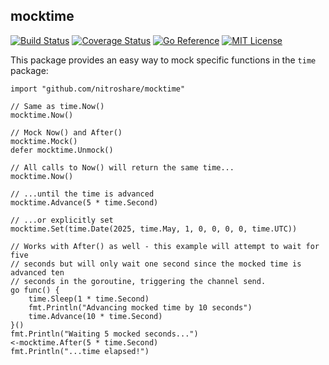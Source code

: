 ## mocktime

[![Build Status](https://github.com/nitroshare/mocktime/actions/workflows/test.yml/badge.svg)](https://github.com/nitroshare/mocktime/actions/workflows/test.yml)
[![Coverage Status](https://coveralls.io/repos/github/nitroshare/mocktime/badge.svg?branch=main)](https://coveralls.io/github/nitroshare/mocktime?branch=main)
[![Go Reference](https://pkg.go.dev/badge/github.com/nitroshare/mocktime.svg)](https://pkg.go.dev/github.com/nitroshare/mocktime)
[![MIT License](https://img.shields.io/badge/license-MIT-9370d8.svg?style=flat)](https://opensource.org/licenses/MIT)

This package provides an easy way to mock specific functions in the `time` package:

```golang
import "github.com/nitroshare/mocktime"

// Same as time.Now()
mocktime.Now()

// Mock Now() and After()
mocktime.Mock()
defer mocktime.Unmock()

// All calls to Now() will return the same time...
mocktime.Now()

// ...until the time is advanced
mocktime.Advance(5 * time.Second)

// ...or explicitly set
mocktime.Set(time.Date(2025, time.May, 1, 0, 0, 0, 0, time.UTC))

// Works with After() as well - this example will attempt to wait for five
// seconds but will only wait one second since the mocked time is advanced ten
// seconds in the goroutine, triggering the channel send.
go func() {
    time.Sleep(1 * time.Second)
    fmt.Println("Advancing mocked time by 10 seconds")
    time.Advance(10 * time.Second)
}()
fmt.Println("Waiting 5 mocked seconds...")
<-mocktime.After(5 * time.Second)
fmt.Println("...time elapsed!")
```
